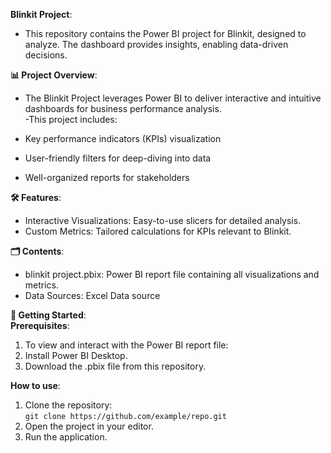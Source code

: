 **Blinkit Project**:<br>
- This repository contains the Power BI project for Blinkit, designed to analyze. The dashboard provides insights, enabling data-driven decisions.

**📊 Project Overview**:<br>
- The Blinkit Project leverages Power BI to deliver interactive and intuitive dashboards for business performance analysis.<br>  -This project includes:

- Key performance indicators (KPIs) visualization<br>
- User-friendly filters for deep-diving into data<br>
- Well-organized reports for stakeholders<br>

**🛠️ Features**:<br>
- Interactive Visualizations: Easy-to-use slicers for detailed analysis.<br>
- Custom Metrics: Tailored calculations for KPIs relevant to Blinkit.<br>

**🗂️ Contents**:<br>
- blinkit project.pbix: Power BI report file containing all visualizations and metrics.<br>
- Data Sources: Excel Data source<br>

**🚀 Getting Started**:<br>
**Prerequisites**:<br>
1. To view and interact with the Power BI report file:<br>
2. Install Power BI Desktop.<br>
3. Download the .pbix file from this repository.<br>

**How to use**:
1. Clone the repository:<br>
   `git clone https://github.com/example/repo.git`  
2. Open the project in your editor.  
3. Run the application.

